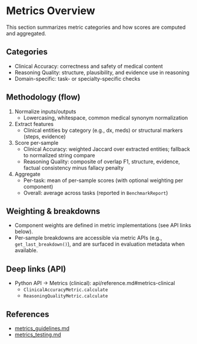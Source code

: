 # Metrics Overview

This section summarizes metric categories and how scores are computed and aggregated.

## Categories
- Clinical Accuracy: correctness and safety of medical content
- Reasoning Quality: structure, plausibility, and evidence use in reasoning
- Domain-specific: task- or specialty-specific checks

## Methodology (flow)
1. Normalize inputs/outputs
   - Lowercasing, whitespace, common medical synonym normalization
2. Extract features
   - Clinical entities by category (e.g., dx, meds) or structural markers (steps, evidence)
3. Score per-sample
   - Clinical Accuracy: weighted Jaccard over extracted entities; fallback to normalized string compare
   - Reasoning Quality: composite of overlap F1, structure, evidence, factual consistency minus fallacy penalty
4. Aggregate
   - Per-task: mean of per-sample scores (with optional weighting per component)
   - Overall: average across tasks (reported in `BenchmarkReport`)

## Weighting & breakdowns
- Component weights are defined in metric implementations (see API links below).
- Per-sample breakdowns are accessible via metric APIs (e.g., `get_last_breakdown()`), and are surfaced in evaluation metadata when available.

## Deep links (API)
- Python API → Metrics (clinical): api/reference.md#metrics-clinical
  - `ClinicalAccuracyMetric.calculate`
  - `ReasoningQualityMetric.calculate`

## References
- [metrics_guidelines.md](../metrics_guidelines.md)
- [metrics_testing.md](../metrics_testing.md)
